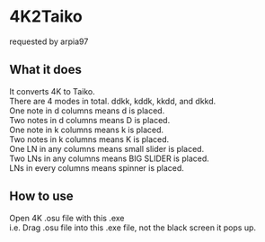 # 4K2Taiko
requested by arpia97

## What it does
It converts 4K to Taiko.  
There are 4 modes in total. ddkk, kddk, kkdd, and dkkd.  
One note in d columns means d is placed.  
Two notes in d columns means D is placed.  
One note in k columns means k is placed.  
Two notes in k columns means K is placed.  
One LN in any columns means small slider is placed.  
Two LNs in any columns means BIG SLIDER is placed.  
LNs in every columns means spinner is placed.  

## How to use
Open 4K .osu file with this .exe  
i.e. Drag .osu file into this .exe file, not the black screen it pops up.
